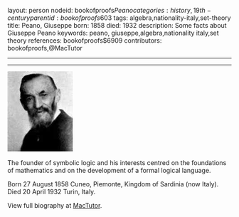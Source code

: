 layout: person
nodeid: bookofproofs$Peano
categories: history,19th-century
parentid: bookofproofs$603
tags: algebra,nationality-italy,set-theory
title: Peano, Giuseppe
born: 1858
died: 1932
description: Some facts about Giuseppe Peano
keywords: peano, giuseppe,algebra,nationality italy,set theory
references: bookofproofs$6909
contributors: bookofproofs,@MacTutor

---


---

![Peano.jpg](https://github.com/bookofproofs/bookofproofs.github.io/blob/main/_sources/_assets/images/portraits/Peano.jpg?raw=true)

The founder of symbolic logic and his interests centred on the foundations of mathematics and on the development of a formal logical language.

Born 27 August 1858 Cuneo, Piemonte, Kingdom of Sardinia (now Italy). Died 20 April 1932 Turin, Italy.


View full biography at [MacTutor](https://mathshistory.st-andrews.ac.uk/Biographies/Peano/).